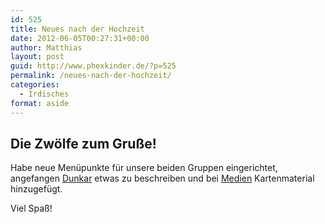 ```yaml
---
id: 525
title: Neues nach der Hochzeit
date: 2012-06-05T00:27:31+00:00
author: Matthias
layout: post
guid: http://www.phexkinder.de/?p=525
permalink: /neues-nach-der-hochzeit/
categories:
  - Irdisches
format: aside
---
```

## Die Zwölfe zum Gruße!

Habe neue Menüpunkte für unsere beiden Gruppen eingerichtet, angefangen [Dunkar](http://www.phexkinder.de/gruppen/die-grose-gruppe-aka-mittelreichgruppe/dunkar/ "Dunkar") etwas zu beschreiben und bei [Medien](http://www.phexkinder.de/medien/ "Medien") Kartenmaterial hinzugefügt.

Viel Spaß!